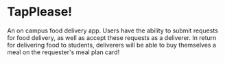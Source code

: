 # TapPlease!
An on campus food delivery app. Users have the ability to submit requests for food delivery, as well as accept these requests as a deliverer. In return for delivering food to students, deliverers will be able to buy themselves a meal on the requester's meal plan card!
